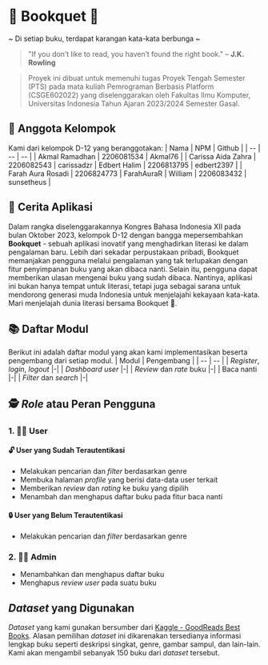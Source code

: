 # 📕 Bookquet 💐
\~ Di setiap buku, terdapat karangan kata-kata berbunga \~

> "If you don’t like to read, you haven’t found the right book." – **J.K. Rowling**

> Proyek ini dibuat untuk memenuhi tugas Proyek Tengah Semester (PTS) pada mata kuliah Pemrograman Berbasis Platform (CSGE602022) yang diselenggarakan oleh Fakultas Ilmu Komputer, Universitas Indonesia Tahun Ajaran 2023/2024 Semester Gasal.

## 👥 Anggota Kelompok
Kami dari kelompok D-12 yang beranggotakan:
| Nama | NPM | Github | 
| -- | -- | -- |
| Akmal Ramadhan | 2206081534 | Akmal76 |
| Carissa Aida Zahra | 2206082543 | carissadzr
| Edbert Halim | 2206813795 | edbert2397 |
| Farah Aura Rosadi | 2206824773 | FarahAuraR
| William | 2206083432 | sunsetheus |

## 📜 Cerita Aplikasi

Dalam rangka diselenggarakannya Kongres Bahasa Indonesia XII pada bulan Oktober 2023, kelompok D-12 dengan bangga mepersembahkan **Bookquet** - sebuah aplikasi inovatif yang menghadirkan literasi ke dalam pengalaman baru. Lebih dari sekadar perpustakaan pribadi, Bookquet memanjakan pengguna melalui pengalaman yang tak terlupakan dengan fitur penyimpanan buku yang akan dibaca nanti. Selain itu, pengguna dapat memberikan ulasan mengenai buku yang sudah dibaca. Nantinya, aplikasi ini bukan hanya tempat untuk literasi, tetapi juga sebagai sarana untuk mendorong generasi muda Indonesia untuk menjelajahi kekayaan kata-kata. Mari menjelajah dunia literasi bersama Bookquet 💐.

## 📚 Daftar Modul
Berikut ini adalah daftar modul yang akan kami implementasikan beserta pengembang dari setiap modul.
| Modul | Pengembang |
| -- | -- |
| *Register*, *login*, *logout* |-|
| *Dashboard user* |-|
| *Review* dan *rate* buku |-|
| Baca nanti |-|
| *Filter* dan *search* |-|


## 🕵️ *Role* atau Peran Pengguna 
### 1. 👨‍💻 User
#### 🔓 User yang Sudah Terautentikasi
- Melakukan pencarian dan *filter* berdasarkan genre
- Membuka halaman *profile* yang berisi data-data user terkait
- Memberikan *review* dan *rating* ke buku yang dipilih
- Menambah dan menghapus daftar buku pada fitur baca nanti

#### 🔒 User yang Belum Terautentikasi
- Melakukan pencarian dan *filter* berdasarkan genre
### 2. 👩‍💻 Admin
- Menambahkan dan menghapus daftar buku
- Menghapus *review user* pada suatu buku

##  *Dataset* yang Digunakan
*Dataset* yang kami gunakan bersumber dari [Kaggle - GoodReads Best Books](https://www.kaggle.com/datasets/thedevastator/comprehensive-overview-of-52478-goodreads-best-b/data). Alasan pemilihan *dataset* ini dikarenakan tersedianya informasi lengkap buku seperti deskripsi singkat, genre, gambar sampul, dan lain-lain. Kami akan mengambil sebanyak 150 buku dari *dataset* tersebut.

